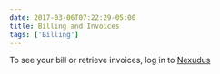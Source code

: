```yaml
---
date: 2017-03-06T07:22:29-05:00
title: Billing and Invoices
tags: ['Billing']
---
```

To see your bill or retrieve invoices, log in to [Nexudus](https://civichall.spaces.nexudus.com/en/invoices)
